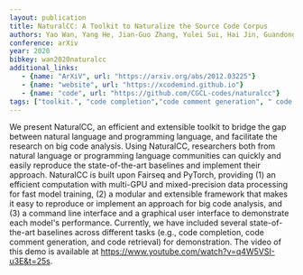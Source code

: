 ```yaml
---
layout: publication
title: NaturalCC: A Toolkit to Naturalize the Source Code Corpus
authors: Yao Wan, Yang He, Jian-Guo Zhang, Yulei Sui, Hai Jin, Guandong Xu, Caiming Xiong, Philip S. Yu
conference: arXiv
year: 2020
bibkey: wan2020naturalcc
additional_links:
   - {name: "ArXiV", url: "https://arxiv.org/abs/2012.03225"}
   - {name: "website", url: "https://xcodemind.github.io"}
   - {name: "code", url: "https://github.com/CGCL-codes/naturalcc"}
tags: ["toolkit.", "code completion","code comment generation", " code retrieval"]
---
```

We present NaturalCC, an efficient and extensible toolkit to bridge the gap between natural language and programming language, and facilitate the research on big code analysis. Using NaturalCC, researchers both from natural language or programming language communities can quickly and easily reproduce the state-of-the-art baselines and implement their approach. NaturalCC is built upon Fairseq and PyTorch, providing (1) an efficient computation with multi-GPU and mixed-precision data processing for fast model training, (2) a modular and extensible framework that makes it easy to reproduce or implement an approach for big code analysis, and (3) a command line interface and a graphical user interface to demonstrate each model's performance. Currently, we have included several state-of-the-art baselines across different tasks (e.g., code completion, code comment generation, and code retrieval) for demonstration. The video of this demo is available at https://www.youtube.com/watch?v=q4W5VSI-u3E&t=25s.

